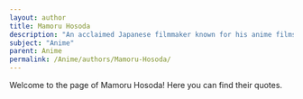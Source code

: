 ```yaml
---
layout: author
title: Mamoru Hosoda
description: "An acclaimed Japanese filmmaker known for his anime films like 'Summer Wars' and 'Wolf Children', Hosoda is recognized for his unique storytelling and exploration of themes such as family and technology."
subject: "Anime"
parent: Anime
permalink: /Anime/authors/Mamoru-Hosoda/
---
```


Welcome to the page of Mamoru Hosoda! Here you can find their quotes.
